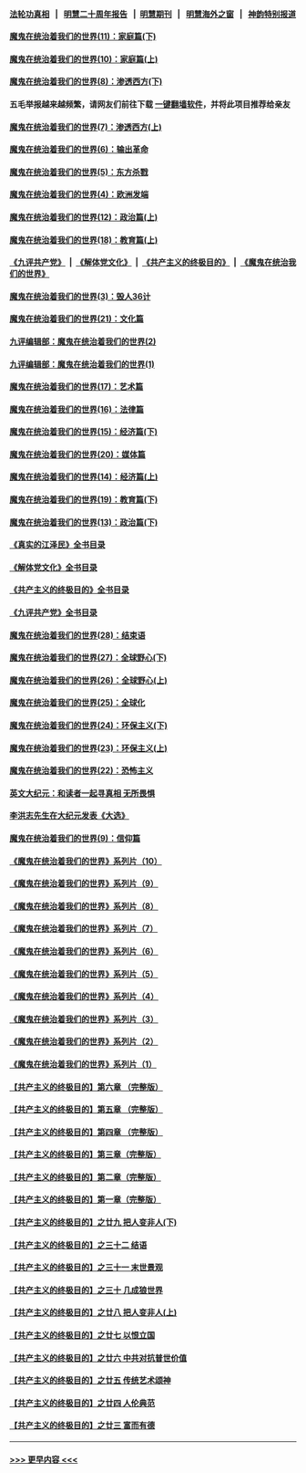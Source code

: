 #### [法轮功真相](https://github.com/gfw-breaker/truth/blob/master/README.md?t=0) &nbsp;&nbsp;|&nbsp;&nbsp; [明慧二十周年报告](https://github.com/gfw-breaker/mh-reports/blob/master/README.md?t=0) &nbsp;&nbsp;|&nbsp;&nbsp;[明慧期刊](https://github.com/gfw-breaker/mh-qikan) &nbsp;&nbsp;|&nbsp;&nbsp; [明慧海外之窗](https://github.com/gfw-breaker/mh-news/blob/master/README.md?t=0) &nbsp;&nbsp;|&nbsp;&nbsp; [神韵特别报道](https://github.com/gfw-breaker/mh-news/blob/master/shenyun.md?t=0)
#### [魔鬼在统治着我们的世界(11)：家庭篇(下)](../pages/nsc422/n10440961.md?t=01110343) 
#### [魔鬼在统治着我们的世界(10)：家庭篇(上)](../pages/nsc422/n10435448.md?t=01110343) 
#### [魔鬼在统治着我们的世界(8)：渗透西方(下)](../pages/nsc422/n10429603.md?t=01110343) 
#### 五毛举报越来越频繁，请网友们前往下载 [一键翻墙软件](https://github.com/gfw-breaker/ssr-accounts)，并将此项目推荐给亲友
#### [魔鬼在统治着我们的世界(7)：渗透西方(上)](../pages/nsc422/n10426013.md?t=01110343) 
#### [魔鬼在统治着我们的世界(6)：输出革命](../pages/nsc422/n10421536.md?t=01110343) 
#### [魔鬼在统治着我们的世界(5)：东方杀戮](../pages/nsc422/n10417707.md?t=01110343) 
#### [魔鬼在统治着我们的世界(4)：欧洲发端](../pages/nsc422/n10414890.md?t=01110343) 
#### [魔鬼在统治着我们的世界(12)：政治篇(上)](../pages/nsc422/n10444576.md?t=01110343) 
#### [魔鬼在统治着我们的世界(18)：教育篇(上)](../pages/nsc422/n10526970.md?t=01110343) 
#### [《九评共产党》](https://github.com/begood0513/9ping.md/blob/master/README.md) &nbsp;|&nbsp; [《解体党文化》](../../../../jtdwh.md/blob/master/README.md)  &nbsp;|&nbsp; [《共产主义的终极目的》](../../../../gczydzjmd.md/blob/master/README.md) &nbsp;|&nbsp; [《魔鬼在统治我们的世界》](../../../../mgztzwmdsj.md/blob/master/README.md) 
#### [魔鬼在统治着我们的世界(3)：毁人36计](../pages/nsc422/n10411583.md?t=01110343) 
#### [魔鬼在统治着我们的世界(21)：文化篇](../pages/nsc422/n10597706.md?t=01110343) 
#### [九评编辑部：魔鬼在统治着我们的世界(2)](../pages/nsc422/n10410036.md?t=01110343) 
#### [九评编辑部：魔鬼在统治着我们的世界(1)](../pages/nsc422/n10406825.md?t=01110343) 
#### [魔鬼在统治着我们的世界(17)：艺术篇](../pages/nsc422/n10499093.md?t=01110343) 
#### [魔鬼在统治着我们的世界(16)：法律篇](../pages/nsc422/n10485969.md?t=01110343) 
#### [魔鬼在统治着我们的世界(15)：经济篇(下)](../pages/nsc422/n10469975.md?t=01110343) 
#### [魔鬼在统治着我们的世界(20)：媒体篇](../pages/nsc422/n10586579.md?t=01110343) 
#### [魔鬼在统治着我们的世界(14)：经济篇(上)](../pages/nsc422/n10457370.md?t=01110343) 
#### [魔鬼在统治着我们的世界(19)：教育篇(下)](../pages/nsc422/n10564808.md?t=01110343) 
#### [魔鬼在统治着我们的世界(13)：政治篇(下)](../pages/nsc422/n10448270.md?t=01110343) 
#### [《真实的江泽民》全书目录](../pages/nsc422/n13721399.md?t=01110343) 
#### [《解体党文化》全书目录](../pages/nsc422/n13721157.md?t=01110343) 
#### [《共产主义的终极目的》全书目录](../pages/nsc422/n13721048.md?t=01110343) 
#### [《九评共产党》全书目录](../pages/nsc422/n13708085.md?t=01110343) 
#### [魔鬼在统治着我们的世界(28)：结束语](../pages/nsc422/n10936246.md?t=01110343) 
#### [魔鬼在统治着我们的世界(27)：全球野心(下)](../pages/nsc422/n10928319.md?t=01110343) 
#### [魔鬼在统治着我们的世界(26)：全球野心(上)](../pages/nsc422/n10900318.md?t=01110343) 
#### [魔鬼在统治着我们的世界(25)：全球化](../pages/nsc422/n10788205.md?t=01110343) 
#### [魔鬼在统治着我们的世界(24)：环保主义(下)](../pages/nsc422/n10695307.md?t=01110343) 
#### [魔鬼在统治着我们的世界(23)：环保主义(上)](../pages/nsc422/n10688613.md?t=01110343) 
#### [魔鬼在统治着我们的世界(22)：恐怖主义](../pages/nsc422/n10614727.md?t=01110343) 
#### [英文大纪元：和读者一起寻真相 无所畏惧](../pages/nsc422/n12542027.md?t=01110343) 
#### [李洪志先生在大纪元发表《大选》](../pages/nsc422/n12534746.md?t=01110343) 
#### [魔鬼在统治着我们的世界(9)：信仰篇](../pages/nsc422/n10432159.md?t=01110343) 
#### [《魔鬼在统治着我们的世界》系列片（10）](../pages/nsc422/n12292670.md?t=01110343) 
#### [《魔鬼在统治着我们的世界》系列片（9）](../pages/nsc422/n12290859.md?t=01110343) 
#### [《魔鬼在统治着我们的世界》系列片（8）](../pages/nsc422/n12287445.md?t=01110343) 
#### [《魔鬼在统治着我们的世界》系列片（7）](../pages/nsc422/n12283425.md?t=01110343) 
#### [《魔鬼在统治着我们的世界》系列片（6）](../pages/nsc422/n12282314.md?t=01110343) 
#### [《魔鬼在统治着我们的世界》系列片（5）](../pages/nsc422/n12281419.md?t=01110343) 
#### [《魔鬼在统治着我们的世界》系列片（4）](../pages/nsc422/n12274024.md?t=01110343) 
#### [《魔鬼在统治着我们的世界》系列片（3）](../pages/nsc422/n12271322.md?t=01110343) 
#### [《魔鬼在统治着我们的世界》系列片（2）](../pages/nsc422/n12269049.md?t=01110343) 
#### [《魔鬼在统治着我们的世界》系列片（1）](../pages/nsc422/n12267575.md?t=01110343) 
#### [【共产主义的终极目的】第六章 （完整版）](../pages/nsc422/n11428913.md?t=01110343) 
#### [【共产主义的终极目的】第五章 （完整版）](../pages/nsc422/n11428912.md?t=01110343) 
#### [【共产主义的终极目的】第四章 （完整版）](../pages/nsc422/n11428907.md?t=01110343) 
#### [【共产主义的终极目的】第三章（完整版）](../pages/nsc422/n11428848.md?t=01110343) 
#### [【共产主义的终极目的】第二章（完整版）](../pages/nsc422/n11428831.md?t=01110343) 
#### [【共产主义的终极目的】第一章（完整版）](../pages/nsc422/n11417651.md?t=01110343) 
#### [【共产主义的终极目的】之廿九 把人变非人(下)](../pages/nsc422/n11344140.md?t=01110343) 
#### [【共产主义的终极目的】之三十二 结语](../pages/nsc422/n11360535.md?t=01110343) 
#### [【共产主义的终极目的】之三十一 末世景观](../pages/nsc422/n11351129.md?t=01110343) 
#### [【共产主义的终极目的】之三十 几成狼世界](../pages/nsc422/n11348280.md?t=01110343) 
#### [【共产主义的终极目的】之廿八 把人变非人(上)](../pages/nsc422/n11340492.md?t=01110343) 
#### [【共产主义的终极目的】之廿七 以恨立国](../pages/nsc422/n11336944.md?t=01110343) 
#### [【共产主义的终极目的】之廿六 中共对抗普世价值](../pages/nsc422/n11324785.md?t=01110343) 
#### [【共产主义的终极目的】之廿五 传统艺术颂神](../pages/nsc422/n11296396.md?t=01110343) 
#### [【共产主义的终极目的】之廿四 人伦典范](../pages/nsc422/n11296397.md?t=01110343) 
#### [【共产主义的终极目的】之廿三 富而有德](../pages/nsc422/n11283598.md?t=01110343) 

----
#### [ >>> 更早内容 <<< ](../indexes/nsc422-earlier.md)
